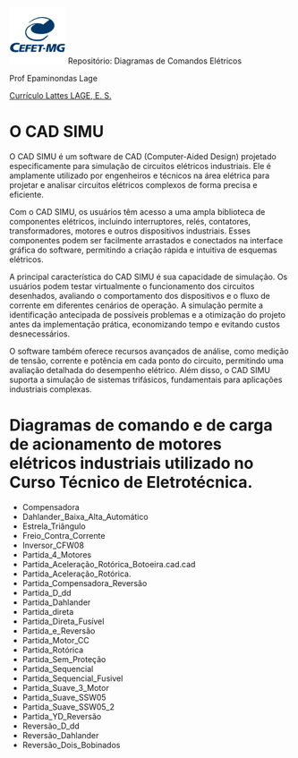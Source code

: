 <img src="https://github.com/Epaminondaslage/OpenPLC/blob/master/img/Logo_CEFET-MG.png" width="20%">
Repositório: Diagramas de Comandos Elétricos</p>
Prof Epaminondas Lage</p>
<a href="http://lattes.cnpq.br/7787341723868111"> Currículo Lattes LAGE, E. S.</a> </p>

# O CAD SIMU

O CAD SIMU é um software de CAD (Computer-Aided Design) projetado especificamente para simulação de circuitos elétricos industriais. Ele é amplamente utilizado por engenheiros e técnicos na área elétrica para projetar e analisar circuitos elétricos complexos de forma precisa e eficiente.

Com o CAD SIMU, os usuários têm acesso a uma ampla biblioteca de componentes elétricos, incluindo interruptores, relés, contatores, transformadores, motores e outros dispositivos industriais. Esses componentes podem ser facilmente arrastados e conectados na interface gráfica do software, permitindo a criação rápida e intuitiva de esquemas elétricos.

A principal característica do CAD SIMU é sua capacidade de simulação. Os usuários podem testar virtualmente o funcionamento dos circuitos desenhados, avaliando o comportamento dos dispositivos e o fluxo de corrente em diferentes cenários de operação. A simulação permite a identificação antecipada de possíveis problemas e a otimização do projeto antes da implementação prática, economizando tempo e evitando custos desnecessários.

O software também oferece recursos avançados de análise, como medição de tensão, corrente e potência em cada ponto do circuito, permitindo uma avaliação detalhada do desempenho elétrico. Além disso, o CAD SIMU suporta a simulação de sistemas trifásicos, fundamentais para aplicações industriais complexas.

# Diagramas de comando e de carga de acionamento de motores elétricos industriais utilizado no Curso Técnico de Eletrotécnica.

* Compensadora
* Dahlander_Baixa_Alta_Automático
* Estrela_Triângulo
* Freio_Contra_Corrente
* Inversor_CFW08
* Partida_4_Motores
* Partida_Aceleração_Rotórica_Botoeira.cad.cad
* Partida_Aceleração_Rotórica.
* Partida_Compensadora_Reversão
* Partida_D_dd
* Partida_Dahlander
* Partida_direta
* Partida_Direta_Fusível
* Partida_e_Reversão
* Partida_Motor_CC
* Partida_Rotórica
* Partida_Sem_Proteção
* Partida_Sequencial
* Partida_Sequencial_Fusivel
* Partida_Suave_3_Motor
* Partida_Suave_SSW05
* Partida_Suave_SSW05_2
* Partida_YD_Reversão
* Reversão_D_dd
* Reversão_Dahlander
* Reversão_Dois_Bobinados

